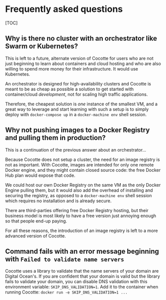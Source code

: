 # Frequently asked questions

[TOC]

## Why is there no cluster with an orchestrator like Swarm or Kubernetes?

This is left to a future, alternate version of Cocotte for users who are not just beginning to learn about containers and cloud hosting and who are also willing to spend more money for their infrastructure. It would use Kubernetes. 

An orchestrator is designed for high-availability clusters and Cocotte is meant to be as cheap as possible a solution to get started with container/cloud *development*, not for scaling high traffic applications.

Therefore, the cheapest solution is *one* instance of the smallest VM, and a great way to leverage and start learning with such a setup is to simply deploy with `docker-compose up` in a `docker-machine env` shell session.

## Why not pushing images to a Docker Registry and pulling them in production?

This is a continuation of the previous answer about an orchestrator...

Because Cocotte does not setup a cluster, the need for an image registry is not as important. With Cocotte, images are intended for only one remote Docker engine, and they might contain closed source code: the free Docker Hub plan would expose that code. 

We could host our own Docker Registry on the same VM as the only Docker Engine pulling them, but it would also add the overhead of installing and securing the registry, as opposed to a `docker-machine env` shell session which requires no installation and is already secure.

There are third-parties offering free Docker Registry hosting, but their business model is most likely to have a free version just annoying enough so that people end-up paying.

For all these reasons, the introduction of an image registry is left to a more advanced version of Cocotte.

## Command fails with an error message beginning with `Failed to validate name servers`

Cocotte uses a library to validate that the name servers of your domain are Digital Ocean's. If you are confident that your domain is valid but the library fails to validate your domain, you can disable DNS validation with this environment variable: `SKIP_DNS_VALIDATION=1`. Add it to the container when running Cocotte: `docker run -e SKIP_DNS_VALIDATION=1 ...`
